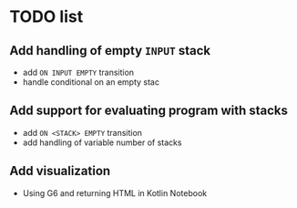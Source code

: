 # TODO list

## Add handling of empty `INPUT` stack

* add `ON INPUT EMPTY` transition
* handle conditional on an empty stac
 
## Add support for evaluating program with stacks

* add `ON <STACK> EMPTY` transition
* add handling of variable number of stacks

## Add visualization

* Using G6 and returning HTML in Kotlin Notebook